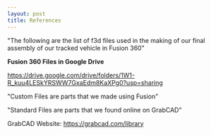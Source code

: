 ```yaml
---
layout: post
title: References 
---
```


"The following are the list of f3d files used in the making of our final assembly of our tracked vehicle in Fusion 360"

**Fusion 360 Files in Google Drive** 

https://drive.google.com/drive/folders/1W1-R_kuu4LESkYRSWW7GxaEdm8KaXPg0?usp=sharing

"Custom Files are parts that we made using Fusion"

"Standard Files are parts that we found online on GrabCAD"

GrabCAD Website:
https://grabcad.com/library